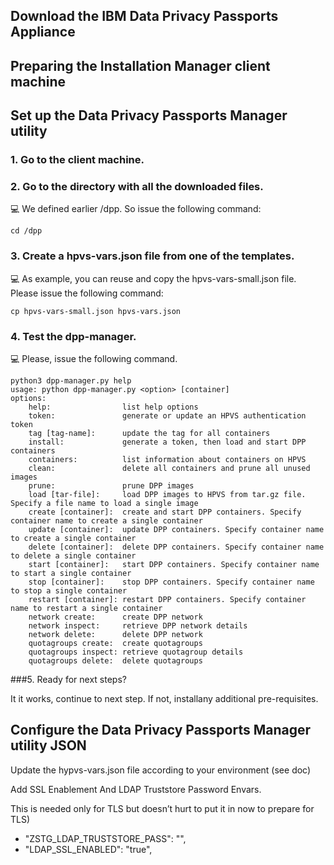 ## Download the IBM Data Privacy Passports Appliance

## Preparing the Installation Manager client machine

## Set up the Data Privacy Passports Manager utility

### 1. Go to the client machine.

### 2. Go to the directory with all the downloaded files.

:computer: We defined earlier /dpp. So issue the following command:
```
cd /dpp
```

### 3. Create a hpvs-vars.json file from one of the templates.

:computer: As example, you can reuse and copy the hpvs-vars-small.json file. Please issue the following command:
```
cp hpvs-vars-small.json hpvs-vars.json
```

### 4. Test the dpp-manager. 

:computer: Please, issue the following command.
```
python3 dpp-manager.py help
usage: python dpp-manager.py <option> [container]
options:
    help:                list help options
    token:               generate or update an HPVS authentication token
    tag [tag-name]:      update the tag for all containers
    install:             generate a token, then load and start DPP containers
    containers:          list information about containers on HPVS
    clean:               delete all containers and prune all unused images
    prune:               prune DPP images
    load [tar-file]:     load DPP images to HPVS from tar.gz file. Specify a file name to load a single image
    create [container]:  create and start DPP containers. Specify container name to create a single container
    update [container]:  update DPP containers. Specify container name to create a single container
    delete [container]:  delete DPP containers. Specify container name to delete a single container
    start [container]:   start DPP containers. Specify container name to start a single container
    stop [container]:    stop DPP containers. Specify container name to stop a single container
    restart [container]: restart DPP containers. Specify container name to restart a single container
    network create:      create DPP network
    network inspect:     retrieve DPP network details
    network delete:      delete DPP network
    quotagroups create:  create quotagroups
    quotagroups inspect: retrieve quotagroup details
    quotagroups delete:  delete quotagroups
```

###5. Ready for next steps?

It it works, continue to next step. If not, installany additional pre-requisites.


## Configure the Data Privacy Passports Manager utility JSON

Update the hypvs-vars.json file according to your environment (see doc)

Add SSL Enablement And LDAP Truststore Password Envars.  

This is needed only for TLS but doesn’t hurt to put it in now to prepare for TLS)

* "ZSTG_LDAP_TRUSTSTORE_PASS": "",
* "LDAP_SSL_ENABLED": "true",

## 
